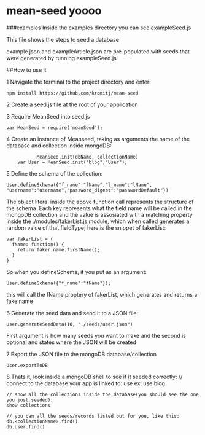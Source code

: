# mean-seed yoooo

###examples
Inside the examples directory you can see exampleSeed.js

This file shows the steps to seed a database

example.json and exampleArticle.json are pre-populated with seeds that were generated by running exampleSeed.js

##How to use it

1 Navigate the terminal to the project directory and enter:
    
    npm install https://github.com/kromitj/mean-seed

2 Create a seed.js file at the root of your application

3 Require MeanSeed into seed.js
    
    var MeanSeed = require('meanSeed');
4 Create an instance of Meanseed, taking as arguments the name of the database and collection inside mongoDB:
    
               MeanSeed.init(dbName, collectionName)
        var User = MeanSeed.init("blog","User");

5 Define the schema of the collection:
    
    User.defineSchema({"f_name":"fName","l_name":"lName", "username":"username","password_digest":"passwordDefault"})

The object literal inside the above function call represents the structure of the schema. Each key represents what the field name will be called in the mongoDB collection and the value is assosiated with a matching property inside the ./modules/fakerList.js module, which when called generates a random value of that fieldType; here is the snippet of fakerList:

    var fakerList = {
      fName: function() {
        return faker.name.firstName();
      }
    }

So when you defineSchema, if you put as an argument: 

    User.defineSchema({"f_name":"fName"});

this will call the fName proptery of fakerList, which generates and returns a fake name

6 Generate the seed data and send it to a JSON file:
    
    User.generateSeedData(10, "./seeds/user.json")
First argument is how many seeds you want to make and the second is optional and states where the JSON will be created

7 Export the JSON file to the mongoDB database/collection
      
    User.exportToDB
8 Thats it, look inside a mongoDB shell to see if it seeded correctly:
    // connect to the database your app is linked to:
    use <databaseName> 
    ex:
    use blog
    
    // show all the collections inside the database(you should see the one you just seeded):
    show collections
    
    // you can all the seeds/records listed out for you, like this:
    db.<collectionName>.find()
    db.User.find()
      